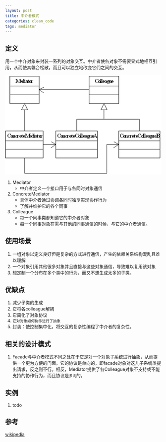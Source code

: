 ```yaml
---
layout: post
title: 中介者模式
categories: clean_code
tags: mediator
---
```





## 定义
用一个中介对象来封装一系列的对象交互。中介者使各对象不需要显式地相互引用，从而使其耦合松散，而且可以独立地改变它们之间的交互。

![类图](/images/design_pattern/mediator.png)

1. Mediator
    * 中介者定义一个接口用于与各同时对象通信
2. ConcreteMediator
    * 具体中介者通过协调各同时独享实现协作行为
    * 了解并维护它的各个同事
3. Colleague
    * 每一个同事类都知道它的中介者对象
    * 每一个同事对象在需与其他的同事通信的时候，与它的中介者通信。

## 使用场景

1. 一组对象以定义良好但是复杂的方式进行通信，产生的依赖关系结构混乱且难以理解
2. 一个对象引用其他很多对象并且直接与这些对象通信，导致难以复用该对象
3. 想定制一个分布在多个类中的行为，而又不想生成太多的子类。

## 优缺点

1. 减少子类的生成
2. 它将各colleague解耦
3. 它简化了对象协议
4. `它对对象如何协作进行了抽象`
5. 封装：使控制集中化，将交互的复杂性编程了中介者的复杂性。

## 相关的设计模式

1. Facade与中介者模式不同之处在于它是对一个对象子系统进行抽象，从而提供一个更为方便的门面。它的协议是单向的，即facade对象对这儿子系统类提出请求，反之则不行。相反，Mediator提供了各Colleague对象不支持或不能支持的协作行为，而且协议是`多向`的。

## 实例

1.  todo

## 参考

[wikipedia](https://en.wikipedia.org/wiki/Mediator_pattern)
